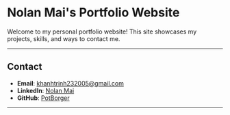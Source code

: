 # Nolan Mai's Portfolio Website

Welcome to my personal portfolio website! This site showcases my projects, skills, and ways to contact me.

---

## Contact

- **Email**: [khanhtrinh232005@gmail.com](mailto:khanhtrinh232005@gmail.com)
- **LinkedIn**: [Nolan Mai](https://www.linkedin.com/in/nolanmai)
- **GitHub**: [PotBorger](https://github.com/PotBorger)

---


